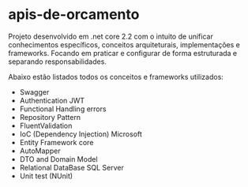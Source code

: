 # apis-de-orcamento

Projeto desenvolvido em .net core 2.2 com o intuito de unificar conhecimentos específicos, conceitos arquiteturais, implementações e frameworks. Focando em praticar e configurar de forma estruturada e separando responsabilidades.

Abaixo estão listados todos os conceitos e frameworks utilizados:

* Swagger
* Authentication JWT
* Functional Handling errors
* Repository Pattern
* FluentValidation
* IoC (Dependency Injection) Microsoft
* Entity Framework core
* AutoMapper 
* DTO and Domain Model
* Relational DataBase SQL Server
* Unit test (NUnit)


